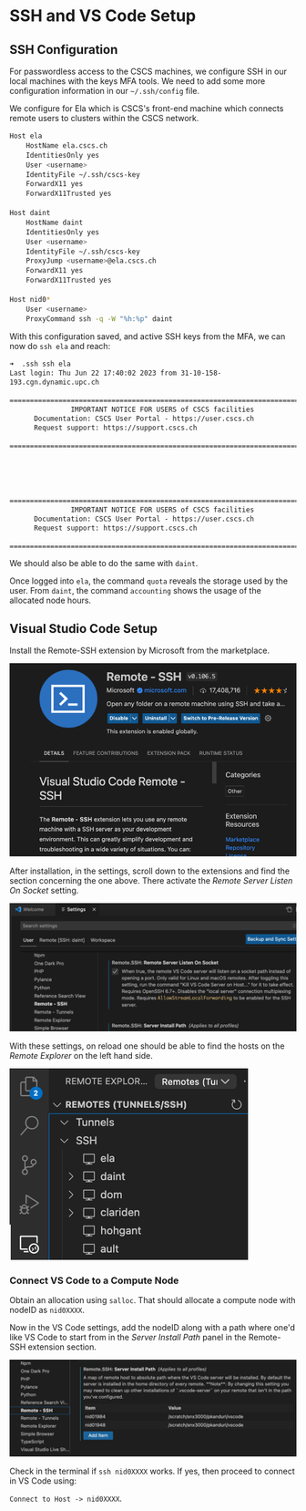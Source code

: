 # SSH and VS Code Setup

## SSH Configuration

For passwordless access to the CSCS machines, we configure SSH in our local machines with the keys MFA tools. We need to add some more configuration information in our `~/.ssh/config` file.

We configure for Ela which is CSCS's front-end machine which connects remote users to clusters within the CSCS network.

```bash
Host ela
    HostName ela.cscs.ch
    IdentitiesOnly yes
    User <username>
    IdentityFile ~/.ssh/cscs-key
    ForwardX11 yes
    ForwardX11Trusted yes

Host daint
    HostName daint
    IdentitiesOnly yes
    User <username>
    IdentityFile ~/.ssh/cscs-key
    ProxyJump <username>@ela.cscs.ch
    ForwardX11 yes
    ForwardX11Trusted yes

Host nid0*
    User <username>
    ProxyCommand ssh -q -W "%h:%p" daint
```

With this configuration saved, and active SSH keys from the MFA, we can now do `ssh ela` and reach:

```console
➜  .ssh ssh ela
Last login: Thu Jun 22 17:40:02 2023 from 31-10-158-193.cgn.dynamic.upc.ch
  =========================================================================
               IMPORTANT NOTICE FOR USERS of CSCS facilities
      Documentation: CSCS User Portal - https://user.cscs.ch
      Request support: https://support.cscs.ch
  =========================================================================




  =========================================================================
               IMPORTANT NOTICE FOR USERS of CSCS facilities
      Documentation: CSCS User Portal - https://user.cscs.ch
      Request support: https://support.cscs.ch
  =========================================================================
```

We should also be able to do the same with `daint`.

Once logged into `ela`, the command `quota` reveals the storage used by the user. From `daint`, the command `accounting` shows the usage of the allocated node hours.

## Visual Studio Code Setup

Install the Remote-SSH extension by Microsoft from the marketplace.

![Remote - SSH extension](images/remote-ext.png)

After installation, in the settings, scroll down to the extensions and find the section concerning the one above. There activate the *Remote Server Listen On Socket* setting.

![Listen on Server Setting](images/settings.png)

With these settings, on reload one should be able to find the hosts on the *Remote Explorer* on the left hand side.

![Remote explorer](images/connect-menu.png)

### Connect VS Code to a Compute Node

Obtain an allocation using `salloc`. That should allocate a compute node with nodeID as `nid0XXXX`.

Now in the VS Code settings, add the nodeID along with a path where one'd like VS Code to start from in the *Server Install Path* panel in the Remote-SSH extension section.

![Add nodeID and path](images/add-node.png)

Check in the terminal if `ssh nid0XXXX` works. If yes, then proceed to connect in VS Code using:

`Connect to Host -> nid0XXXX`.